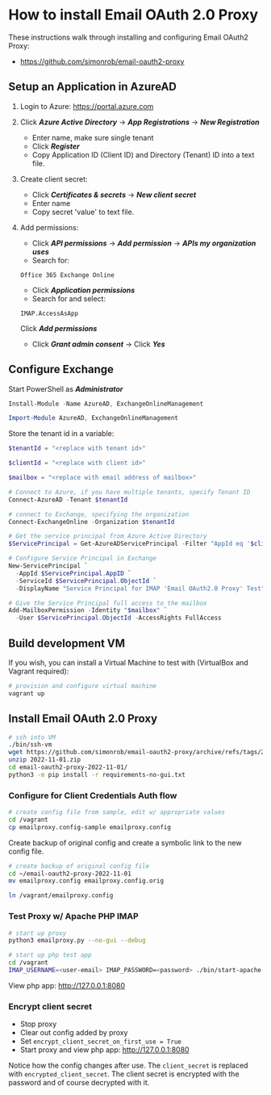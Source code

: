 # How to install Email OAuth 2.0 Proxy

These instructions walk through installing and configuring Email OAuth2 Proxy:
- https://github.com/simonrob/email-oauth2-proxy

## Setup an Application in AzureAD

1. Login to Azure: https://portal.azure.com
2. Click ***Azure Active Directory*** -> ***App Registrations*** -> ***New Registration***
    - Enter name, make sure single tenant
    - Click ***Register***
    - Copy Application ID (Client ID) and Directory (Tenant) ID into a text file.
3. Create client secret:
	  - Click ***Certificates & secrets*** -> ***New client secret***
    - Enter name
    - Copy secret 'value' to text file.
4. Add permissions:
    - Click ***API permissions*** -> ***Add permission*** -> ***APIs my organization uses***
    - Search for:
    ```
    Office 365 Exchange Online
    ```
    - Click ***Application permissions***
    - Search for and select:
    ```
    IMAP.AccessAsApp
    ```
    Click ***Add permissions***
    
    - Click ***Grant admin consent*** -> Click ***Yes***

## Configure Exchange

Start PowerShell as ***Administrator***
```powershell
Install-Module -Name AzureAD, ExchangeOnlineManagement
```
```powershell
Import-Module AzureAD, ExchangeOnlineManagement
```

Store the tenant id in a variable:
```powershell
$tenantId = "<replace with tenant id>"
```

```powershell
$clientId = "<replace with client id>"
```

```powershell
$mailbox = "<replace with email address of mailbox>"
```

```powershell
# Connect to Azure, if you have multiple tenants, specify Tenant ID
Connect-AzureAD -Tenant $tenantId
```

```powershell
# connect to Exchange, specifying the organization 
Connect-ExchangeOnline -Organization $tenantId

# Get the service principal from Azure Active Directory
$ServicePrincipal = Get-AzureADServicePrincipal -Filter "AppId eq '$clientId'"

# Configure Service Principal in Exchange
New-ServicePrincipal `
  -AppId $ServicePrincipal.AppID `
  -ServiceId $ServicePrincipal.ObjectId `
  -DisplayName "Service Principal for IMAP 'Email OAuth2.0 Proxy' Test"

# Give the Service Principal full access to the mailbox
Add-MailboxPermission -Identity "$mailbox" `
  -User $ServicePrincipal.ObjectId -AccessRights FullAccess
```

## Build development VM
If you wish, you can install a Virtual Machine to test with (VirtualBox and Vagrant required):
```bash
# provision and configure virtual machine
vagrant up
```

## Install Email OAuth 2.0 Proxy
```bash
# ssh into VM
./bin/ssh-vm
wget https://github.com/simonrob/email-oauth2-proxy/archive/refs/tags/2022-11-01.zip
unzip 2022-11-01.zip
cd email-oauth2-proxy-2022-11-01/
python3 -m pip install -r requirements-no-gui.txt
```

### Configure for Client Credentials Auth flow
```bash
# create config file from sample, edit w/ appropriate values
cd /vagrant
cp emailproxy.config-sample emailproxy.config
```
Create backup of original config and create a symbolic link to the new config file.
```bash
# create backup of original config file
cd ~/email-oauth2-proxy-2022-11-01
mv emailproxy.config emailproxy.config.orig

ln /vagrant/emailproxy.config
```

### Test Proxy w/ Apache PHP IMAP
```bash
# start up proxy
python3 emailproxy.py --no-gui --debug

# start up php test app
cd /vagrant
IMAP_USERNAME=<user-email> IMAP_PASSWORD=<password> ./bin/start-apache.sh
```

View php app: http://127.0.0.1:8080

### Encrypt client secret

- Stop proxy
- Clear out config added by proxy
- Set `encrypt_client_secret_on_first_use = True`
- Start proxy and view php app: http://127.0.0.1:8080

Notice how the config changes after use.  The `client_secret` is replaced with `encrypted_client_secret`.  The client secret is encrypted with the password and of course decrypted with it.